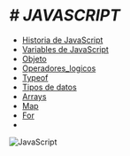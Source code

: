 <h1><em> # JAVASCRIPT </em></h1>



- [Historia de JavaScript](#historiadeJavaScript) 
- [Variables de JavaScript](#Variables_de_JavaScript)
- [Objeto](#Objetos_de_JavaScript)
- [Operadores_logicos](#Operadores_logicos_JavaScript)
- [Typeof](#Typeof_JavaScript)
- [Tipos de datos](#Tipos_de_datos_JavaScript)
- [Arrays](#Arrray_JavaScript)
- [Map](#Map_JavaScript)
- [For](#For_JavaScript)
- 




![JavaScript](https://github.com/javierrivarola1/JavaScript/assets/156439571/f015afd1-629b-48d9-8166-6d2c1d322ee0)
